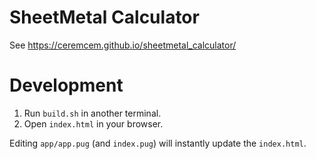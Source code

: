 # SheetMetal Calculator

See https://ceremcem.github.io/sheetmetal_calculator/

# Development 

1. Run `build.sh` in another terminal. 
1. Open `index.html` in your browser. 

Editing `app/app.pug` (and `index.pug`) will instantly update the `index.html`.